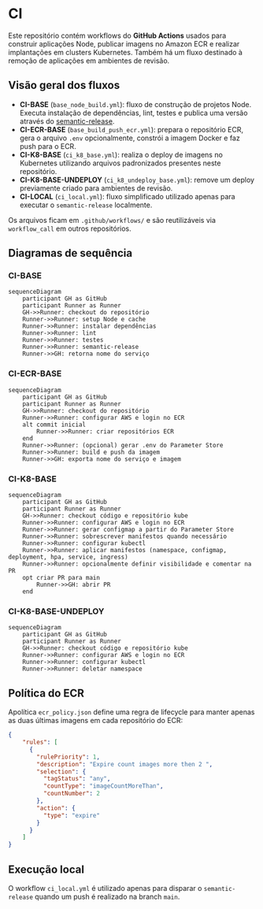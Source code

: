# CI

Este repositório contém workflows do **GitHub Actions** usados para construir aplicações Node, publicar imagens no Amazon ECR e realizar implantações em clusters Kubernetes. Também há um fluxo destinado à remoção de aplicações em ambientes de revisão.

## Visão geral dos fluxos

- **CI-BASE** (`base_node_build.yml`): fluxo de construção de projetos Node. Executa instalação de dependências, lint, testes e publica uma versão através do [semantic-release](https://github.com/semantic-release/semantic-release).
- **CI-ECR-BASE** (`base_build_push_ecr.yml`): prepara o repositório ECR, gera o arquivo `.env` opcionalmente, constrói a imagem Docker e faz push para o ECR.
- **CI-K8-BASE** (`ci_k8_base.yml`): realiza o deploy de imagens no Kubernetes utilizando arquivos padronizados presentes neste repositório.
- **CI-K8-BASE-UNDEPLOY** (`ci_k8_undeploy_base.yml`): remove um deploy previamente criado para ambientes de revisão.
- **CI-LOCAL** (`ci_local.yml`): fluxo simplificado utilizado apenas para executar o `semantic-release` localmente.

Os arquivos ficam em `.github/workflows/` e são reutilizáveis via `workflow_call` em outros repositórios.

## Diagramas de sequência

### CI-BASE
```mermaid
sequenceDiagram
    participant GH as GitHub
    participant Runner as Runner
    GH->>Runner: checkout do repositório
    Runner->>Runner: setup Node e cache
    Runner->>Runner: instalar dependências
    Runner->>Runner: lint
    Runner->>Runner: testes
    Runner->>Runner: semantic-release
    Runner->>GH: retorna nome do serviço
```

### CI-ECR-BASE
```mermaid
sequenceDiagram
    participant GH as GitHub
    participant Runner as Runner
    GH->>Runner: checkout do repositório
    Runner->>Runner: configurar AWS e login no ECR
    alt commit inicial
        Runner->>Runner: criar repositórios ECR
    end
    Runner->>Runner: (opcional) gerar .env do Parameter Store
    Runner->>Runner: build e push da imagem
    Runner->>GH: exporta nome do serviço e imagem
```

### CI-K8-BASE
```mermaid
sequenceDiagram
    participant GH as GitHub
    participant Runner as Runner
    GH->>Runner: checkout código e repositório kube
    Runner->>Runner: configurar AWS e login no ECR
    Runner->>Runner: gerar configmap a partir do Parameter Store
    Runner->>Runner: sobrescrever manifestos quando necessário
    Runner->>Runner: configurar kubectl
    Runner->>Runner: aplicar manifestos (namespace, configmap, deployment, hpa, service, ingress)
    Runner->>Runner: opcionalmente definir visibilidade e comentar na PR
    opt criar PR para main
        Runner->>GH: abrir PR
    end
```

### CI-K8-BASE-UNDEPLOY
```mermaid
sequenceDiagram
    participant GH as GitHub
    participant Runner as Runner
    GH->>Runner: checkout código e repositório kube
    Runner->>Runner: configurar AWS e login no ECR
    Runner->>Runner: configurar kubectl
    Runner->>Runner: deletar namespace
```

## Política do ECR

Apolítica `ecr_policy.json` define uma regra de lifecycle para manter apenas as duas últimas imagens em cada repositório do ECR:

```json
{
    "rules": [
      {
        "rulePriority": 1,
        "description": "Expire count images more then 2 ",
        "selection": {
          "tagStatus": "any",
          "countType": "imageCountMoreThan",
          "countNumber": 2
        },
        "action": {
          "type": "expire"
        }
      }
    ]
}
```

## Execução local

O workflow `ci_local.yml` é utilizado apenas para disparar o `semantic-release` quando um push é realizado na branch `main`.

